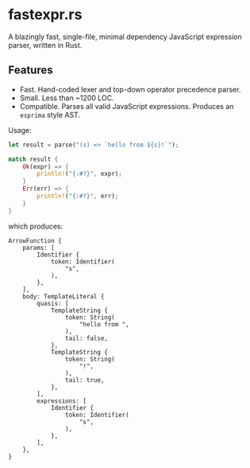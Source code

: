 # fastexpr.rs

A blazingly fast, single-file, minimal dependency JavaScript expression parser, written in Rust.

## Features

- Fast. Hand-coded lexer and top-down operator precedence parser.
- Small. Less than ~1200 LOC.
- Compatible. Parses all valid JavaScript expressions. Produces an `esprima` style AST.

Usage:

```rust
let result = parse("(s) => `hello from ${s}!`");

match result {
    Ok(expr) => {
        println!("{:#?}", expr);
    }
    Err(err) => {
        println!("{:#?}", err);
    }
}
```

which produces:

```
ArrowFunction {
    params: [
        Identifier {
            token: Identifier(
                "s",
            ),
        },
    ],
    body: TemplateLiteral {
        quasis: [
            TemplateString {
                token: String(
                    "hello from ",
                ),
                tail: false,
            },
            TemplateString {
                token: String(
                    "!",
                ),
                tail: true,
            },
        ],
        expressions: [
            Identifier {
                token: Identifier(
                    "s",
                ),
            },
        ],
    },
}
```
